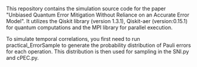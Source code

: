 This repository contains the simulation source code for the paper "Unbiased Quantum Error Mitigation Without Reliance on an Accurate Error Model". 
It utilizes the Qiskit library (version 1.3.1), Qiskit-aer (version:0.15.1) for quantum computations and the MPI library for parallel execution.


To simulate temporal correlations, you first need to run practical_ErrorSample to generate the probability distribution of Pauli errors for each operation. This distribution is then used for sampling in the SNI.py and cPEC.py.
